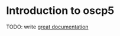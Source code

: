 # Introduction to oscp5

TODO: write [great documentation](http://jacobian.org/writing/what-to-write/)
